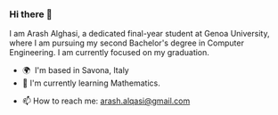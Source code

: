 ### Hi there 👋

I am Arash Alghasi, a dedicated final-year student at Genoa University, where I am pursuing my second Bachelor's degree in Computer Engineering.
I am currently focused on my graduation.

* 🌍  I'm based in Savona, Italy
* 🔭 I'm currently learning Mathematics.
- 📫 How to reach me: arash.alqasi@gmail.com
